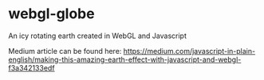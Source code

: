 # webgl-globe
An icy rotating earth created in WebGL and Javascript

Medium article can be found here: https://medium.com/javascript-in-plain-english/making-this-amazing-earth-effect-with-javascript-and-webgl-f3a342133edf